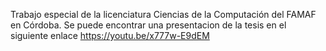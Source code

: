 Trabajo especial de la licenciatura Ciencias de la Computación del FAMAF en Córdoba. Se puede encontrar una presentacion de la tesis en el siguiente enlace https://youtu.be/x777w-E9dEM

